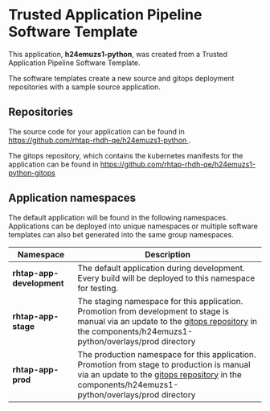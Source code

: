 # Trusted Application Pipeline Software Template

This application, **h24emuzs1-python**, was created from a Trusted Application Pipeline Software Template.

The software templates create a new source and gitops deployment repositories with a sample source application. 

## Repositories

The source code for your application can be found in [https://github.com/rhtap-rhdh-qe/h24emuzs1-python ](https://github.com/rhtap-rhdh-qe/h24emuzs1-python ).
 
The gitops repository, which contains the kubernetes manifests for the application can be found in 
[https://github.com/rhtap-rhdh-qe/h24emuzs1-python-gitops ](https://github.com/rhtap-rhdh-qe/h24emuzs1-python-gitops ) 

## Application namespaces 

The default application will be found in the following namespaces. Applications can be deployed into unique namespaces or multiple software templates can also bet generated into the same group namespaces.  

|  Namespace   |  Description   |  
| -------- | -------- |   
| **rhtap-app-development** | The default application during development. Every build will be deployed to this namespace for testing. | 
| **rhtap-app-stage** | The staging namespace for this application. Promotion from development to stage is manual via an update to the [gitops repository](https://github.com/rhtap-rhdh-qe/h24emuzs1-python-gitops ) in the components/h24emuzs1-python/overlays/prod directory |  
| **rhtap-app-prod** | The production namespace for this application. Promotion from stage to production is manual via an update to the [gitops repository](https://github.com/rhtap-rhdh-qe/h24emuzs1-python-gitops ) in the components/h24emuzs1-python/overlays/prod directory | 